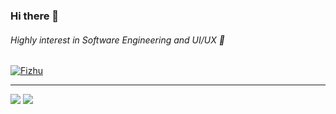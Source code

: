 ### Hi there 👋
###### Highly interest in Software Engineering and UI/UX 🙌

<p><a href="https://github.com/Fizhu"><img src="https://github-profile-trophy.vercel.app/?username=Fizhu&row=1&margin-w=15&margin-h=15" alt="Fizhu" /></a></p>
<hr>

![](https://github-readme-stats.vercel.app/api?username=Fizhu&&show_icons=true&count_private=true&line_height=40)
![](https://github-readme-stats.vercel.app/api/top-langs/?username=Fizhu&hide=html)

